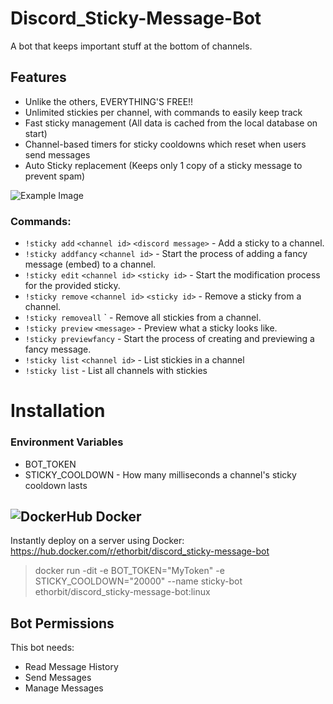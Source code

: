 # Discord_Sticky-Message-Bot
A bot that keeps important stuff at the bottom of channels.

## Features
* Unlike the others, EVERYTHING'S FREE!!
* Unlimited stickies per channel, with commands to easily keep track
* Fast sticky management (All data is cached from the local database on start)
* Channel-based timers for sticky cooldowns which reset when users send messages
* Auto Sticky replacement (Keeps only 1 copy of a sticky message to prevent spam)

![Example Image](https://i.imgur.com/2RUZb2q.png)

### Commands:
* `!sticky add` `<channel id>` `<discord message>` - Add a sticky to a channel.
* `!sticky addfancy` `<channel id>` - Start the process of adding a fancy message (embed) to a channel.
* `!sticky edit` `<channel id>` `<sticky id>` - Start the modification process for the provided sticky.
* `!sticky remove` `<channel id>` `<sticky id>` - Remove a sticky from a channel.
* `!sticky removeall`   <channel id>` - Remove all stickies from a channel.
* `!sticky preview` `<message>` - Preview what a sticky looks like.
* `!sticky previewfancy` - Start the process of creating and previewing a fancy message.
* `!sticky list` `<channel id>` - List stickies in a channel
* `!sticky list` - List all channels with stickies
    
# Installation
### Environment Variables
* BOT_TOKEN
* STICKY_COOLDOWN - How many milliseconds a channel's sticky cooldown lasts

## ![DockerHub](https://i.imgur.com/tItmtNW.png) Docker
Instantly deploy on a server using Docker: https://hub.docker.com/r/ethorbit/discord_sticky-message-bot
> docker run -dit -e BOT_TOKEN="MyToken" -e STICKY_COOLDOWN="20000" --name sticky-bot ethorbit/discord_sticky-message-bot:linux



## Bot Permissions
This bot needs:
* Read Message History
* Send Messages
* Manage Messages
